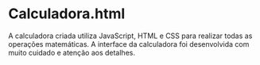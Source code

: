 # Calculadora.html

A calculadora criada utiliza JavaScript, HTML e CSS para realizar 
todas as operações matemáticas. A interface da calculadora foi desenvolvida com muito cuidado e atenção aos detalhes.
